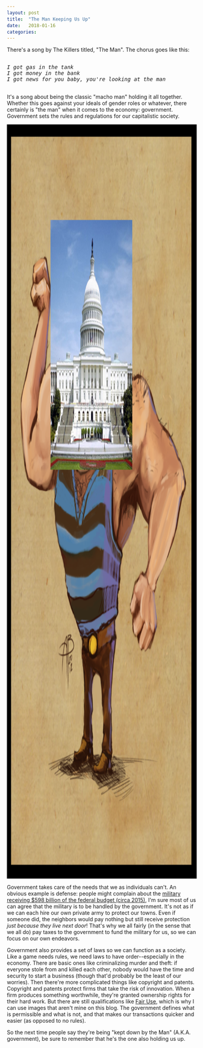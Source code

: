 ```yaml
---
layout: post
title:  "The Man Keeping Us Up"
date:   2018-01-16
categories:
---
```

There's a song by The Killers titled, "The Man". The chorus goes like this:
<pre>
<i>
I got gas in the tank
I got money in the bank
I got news for you baby, you're looking at the man
</i>
</pre>
It's a song about being the classic "macho man" holding it all together. Whether this goes against your ideals of gender roles or whatever, there certainly is "the man" when it comes to the economy: government. Government sets the rules and regulations for our capitalistic society.

<img src="/assets/machoGov.png" alt="The Man" style="display:block;margin:auto;height:50vh" text-align="center">

Government takes care of the needs that we as individuals can't. An obvious example is defense: people might complain about the <a href="https://www.nationalpriorities.org/budget-basics/federal-budget-101/spending/">military receiving $598 billion of the federal budget (circa 2015)</a>, I'm sure most of us can agree that the military is to be handled by the government. It's not as if we can each hire our own private army to protect our towns. Even if someone did, the neighbors would pay nothing but still receive protection <i>just because they live next door</i>! That's why we all fairly (in the sense that we all do) pay taxes to the government to fund the military for us, so we can focus on our own endeavors.

Government also provides a set of laws so we can function as a society. Like a game needs rules, we need laws to have order--especially in the economy. There are basic ones like criminalizing murder and theft: if everyone stole from and killed each other, nobody would have the time and security to start a business (though that'd probably be the least of our worries). Then there're more complicated things like copyright and patents. Copyright and patents protect firms that take the risk of innovation. When a firm produces something worthwhile, they're granted ownership rights for their hard work. But there are still qualifications like <a href="https://en.wikipedia.org/wiki/Fair_use">Fair Use</a>, which is why I can use images that aren't mine on this blog. The government defines what is permissible and what is not, and that makes our transactions quicker and easier (as opposed to no rules).

So the next time people say they're being "kept down by the Man" (A.K.A. government), be sure to remember that he's the one also holding us up.
